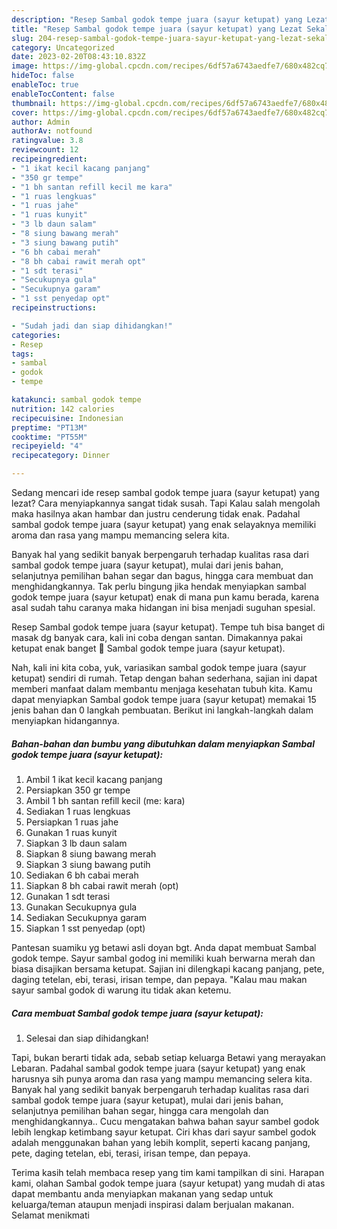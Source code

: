 ```yaml
---
description: "Resep Sambal godok tempe juara (sayur ketupat) yang Lezat Sekali, Buat Buka Puasa}"
title: "Resep Sambal godok tempe juara (sayur ketupat) yang Lezat Sekali, Buat Buka Puasa}"
slug: 204-resep-sambal-godok-tempe-juara-sayur-ketupat-yang-lezat-sekali-buat-buka-puasa
category: Uncategorized
date: 2023-02-20T08:43:10.832Z
image: https://img-global.cpcdn.com/recipes/6df57a6743aedfe7/680x482cq70/sambal-godok-tempe-juara-sayur-ketupat-foto-resep-utama.jpg
hideToc: false
enableToc: true
enableTocContent: false
thumbnail: https://img-global.cpcdn.com/recipes/6df57a6743aedfe7/680x482cq70/sambal-godok-tempe-juara-sayur-ketupat-foto-resep-utama.jpg
cover: https://img-global.cpcdn.com/recipes/6df57a6743aedfe7/680x482cq70/sambal-godok-tempe-juara-sayur-ketupat-foto-resep-utama.jpg
author: Admin
authorAv: notfound
ratingvalue: 3.8
reviewcount: 12
recipeingredient:
- "1 ikat kecil kacang panjang"
- "350 gr tempe"
- "1 bh santan refill kecil me kara"
- "1 ruas lengkuas"
- "1 ruas jahe"
- "1 ruas kunyit"
- "3 lb daun salam"
- "8 siung bawang merah"
- "3 siung bawang putih"
- "6 bh cabai merah"
- "8 bh cabai rawit merah opt"
- "1 sdt terasi"
- "Secukupnya gula"
- "Secukupnya garam"
- "1 sst penyedap opt"
recipeinstructions:

- "Sudah jadi dan siap dihidangkan!"
categories:
- Resep
tags:
- sambal
- godok
- tempe

katakunci: sambal godok tempe 
nutrition: 142 calories
recipecuisine: Indonesian
preptime: "PT13M"
cooktime: "PT55M"
recipeyield: "4"
recipecategory: Dinner

---
```



Sedang mencari ide resep sambal godok tempe juara (sayur ketupat) yang lezat? Cara menyiapkannya sangat tidak susah. Tapi Kalau salah mengolah maka hasilnya akan hambar dan justru cenderung tidak enak. Padahal sambal godok tempe juara (sayur ketupat) yang enak selayaknya memiliki aroma dan rasa yang mampu memancing selera kita.


Banyak hal yang sedikit banyak berpengaruh terhadap kualitas rasa dari sambal godok tempe juara (sayur ketupat), mulai dari jenis bahan, selanjutnya pemilihan bahan segar dan bagus, hingga cara membuat dan menghidangkannya. Tak perlu bingung jika hendak menyiapkan sambal godok tempe juara (sayur ketupat) enak di mana pun kamu berada, karena asal sudah tahu caranya maka hidangan ini bisa menjadi suguhan spesial.

Resep Sambal godok tempe juara (sayur ketupat). Tempe tuh bisa banget di masak dg banyak cara, kali ini coba dengan santan. Dimakannya pakai ketupat enak banget 🤤 Sambal godok tempe juara (sayur ketupat).


Nah, kali ini kita coba, yuk, variasikan sambal godok tempe juara (sayur ketupat) sendiri di rumah. Tetap dengan bahan sederhana, sajian ini dapat memberi manfaat dalam membantu menjaga kesehatan tubuh kita. Kamu dapat menyiapkan Sambal godok tempe juara (sayur ketupat) memakai 15 jenis bahan dan 0 langkah pembuatan. Berikut ini langkah-langkah dalam menyiapkan hidangannya.

<!--inarticleads1-->

##### Bahan-bahan dan bumbu yang dibutuhkan dalam menyiapkan Sambal godok tempe juara (sayur ketupat):

1. Ambil 1 ikat kecil kacang panjang
1. Persiapkan 350 gr tempe
1. Ambil 1 bh santan refill kecil (me: kara)
1. Sediakan 1 ruas lengkuas
1. Persiapkan 1 ruas jahe
1. Gunakan 1 ruas kunyit
1. Siapkan 3 lb daun salam
1. Siapkan 8 siung bawang merah
1. Siapkan 3 siung bawang putih
1. Sediakan 6 bh cabai merah
1. Siapkan 8 bh cabai rawit merah (opt)
1. Gunakan 1 sdt terasi
1. Gunakan Secukupnya gula
1. Sediakan Secukupnya garam
1. Siapkan 1 sst penyedap (opt)


Pantesan suamiku yg betawi asli doyan bgt. Anda dapat membuat Sambal godok tempe. Sayur sambal godog ini memiliki kuah berwarna merah dan biasa disajikan bersama ketupat. Sajian ini dilengkapi kacang panjang, pete, daging tetelan, ebi, terasi, irisan tempe, dan pepaya. &#34;Kalau mau makan sayur sambal godok di warung itu tidak akan ketemu. 

<!--inarticleads2-->

##### Cara membuat Sambal godok tempe juara (sayur ketupat):


1. Selesai dan siap dihidangkan!

Tapi, bukan berarti tidak ada, sebab setiap keluarga Betawi yang merayakan Lebaran. Padahal sambal godok tempe juara (sayur ketupat) yang enak harusnya sih punya aroma dan rasa yang mampu memancing selera kita. Banyak hal yang sedikit banyak berpengaruh terhadap kualitas rasa dari sambal godok tempe juara (sayur ketupat), mulai dari jenis bahan, selanjutnya pemilihan bahan segar, hingga cara mengolah dan menghidangkannya.. Cucu mengatakan bahwa bahan sayur sambel godok lebih lengkap ketimbang sayur ketupat. Ciri khas dari sayur sambel godok adalah menggunakan bahan yang lebih komplit, seperti kacang panjang, pete, daging tetelan, ebi, terasi, irisan tempe, dan pepaya. 

Terima kasih telah membaca resep yang tim kami tampilkan di sini. Harapan kami, olahan Sambal godok tempe juara (sayur ketupat) yang mudah di atas dapat membantu anda menyiapkan makanan yang sedap untuk keluarga/teman ataupun menjadi inspirasi dalam berjualan makanan. Selamat menikmati
